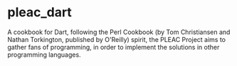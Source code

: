 pleac_dart
==========

A cookbook for Dart, following the Perl Cookbook (by Tom Christiansen and Nathan Torkington, published by O'Reilly) spirit, the PLEAC Project aims to gather fans of programming, in order to implement the solutions in other programming languages.
